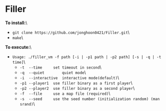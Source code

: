 # Filler
**To install:**\
* `git clone https://github.com/jonghoon0421/Filler.git`\
* `make`\

**To execute:**\
* `Usage: ./filler_vm -f path [-i | -p1 path | -p2 path] [-s | -q | -t time]`\
  * `-t  --time		set timeout in second`\
  * `-q  --quiet		quiet mode`\
  * `-i  --interactive	interactive mode(default)`\
  * `-p1 --player1	use filler binary as a first player`\
  * `-p2 --player2	use filler binary as a second player`\
  * `-f  --file		use a map file (required)`\
  * `-s  --seed		use the seed number (initialization random) (man srand)`\
